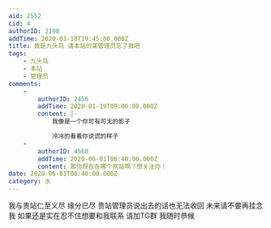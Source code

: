 ```yaml
---
aid: 2552
cid: 4
authorID: 2198
addTime: 2020-01-18T19:45:00.000Z
title: 我是九头鸟 请本站的某管理员忘了我吧
tags:
    - 九头鸟
    - 本站
    - 管理员
comments:
    -
        authorID: 2456
        addTime: 2020-01-19T09:00:00.000Z
        content: |-
            我像是一个你可有可无的影子

            冷冷的看着你说谎的样子
    -
        authorID: 4568
        addTime: 2020-06-01T06:40:00.000Z
        content: 那你现在在哪个网站啊？想关注你！
date: 2020-06-01T06:40:00.000Z
category: 水
---
```


我与贵站仁至义尽 缘分已尽 贵站管理员说出去的话也无法收回 未来请不要再挂念我 如果还是实在忍不住想要和我联系 请加TG群 我随时恭候
